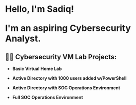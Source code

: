 <h1>Hello, I'm Sadiq!
  
  I'm an aspiring Cybersecurity Analyst.

<h2>👨‍💻 Cybersecurity VM Lab Projects:</h2>


- <b>Basic Virtual Home Lab</b>


- <b>Active Directory with 1000 users added w/PowerShell</b>


- <b>Active Directory with SOC Operations Environment</b>


- <b>Full SOC Operations Environment</b>
